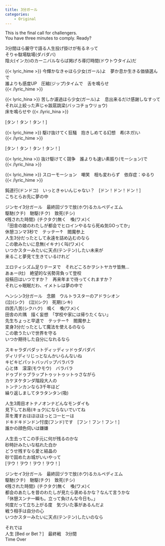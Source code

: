 ```yaml
---
title: 3分ガール
categories:
    - Original
---
```


This is the final call for challengers.  
You have three minutes to comply. Ready?  

3分間ほら厳守で語る人生投げ掛けが有るネって  
そりゃ駄場駄場(ダバダバ)  
陰火(インカ)のカーニバルならば掲げろ導灯時間(ドウトウタイム)だ  

{{< lyric_hime >}}
今輝かなきゃほら少女(ガール)よ　夢か息か生きる価値選んで  
誰よりも感度UP　圧縮(ジップ)タイムで　舌を鳴らせ  
{{< /lyric_hime >}}

{{< lyric_hina >}}
苦しか濾過ほら少女(ガール)よ　息出来るだけ感謝しなすって  
それ以上絞った声じゃ跋扈跳梁(バッコチョウリョウ)  
床を鳴らせや
{{< /lyric_hina >}}

[タン！タン！タン！]  

{{< lyric_hime >}}
駆け抜けてく狂騒　抱きしめてる幻想　希(ネガ)い  
{{< /lyric_hime >}}

[タン！タン！タン！タン！]  

{{< lyric_hina >}}
抜け駆けてく競争　誰よりも速い素振り(モーション)で  
{{< /lyric_hina >}}

{{< lyric_hime >}}
スローモーション　嘲笑　相も変わらず　依存症：ゆるり  
{{< /lyric_hime >}}

鈍道行(ドンドコ)　いっときゃいんじゃない？　[ドン！ドン！ドン！]  
こちとらお先に夢の中  

ジンセイ3分ガール　最終回ヅラで放(ホウ)るカルペディエム  
駆馳(クチ)　馳駆(チク)　致死(チシ)  
《残された時間》(チクタク)無く　喚(ワメ)く  
「田舎の娘のわたしが都会でヒロインやるなら死ぬ気GOってか」  
休憩コンマ3秒で　テッテー↑　閻魔参上  
人生3分だったとして永遠を詰め込むのなら  
この歌みたいに息無(イキナ)く叫(ワメ)く  
いつかスターみたいに天点(テンテン)したい未来が  
来ること夢見て生きているけれど  

エロティシズム足りテーヌで　それどころかヲシトヤカサ皆無…  
あぁー(吐)　絶望的な劣勢背負って登校  
投稿日はいつですか？　再来年まで待ってくれますか？  
それじゃ眠眠だわ、イメトレは夢の中で  

ヘンシン3分ガール　念願　ウルトラスターのアドラシオン  
(泣)(シク)　(泣)(シク)　死期(シキ)  
四苦八苦(シクハク)　鳴く　喚(ワメ)く  
田舎の片隅　描く妄想　「学校や家には帰りたくない」  
先生ちょっと早退で　テッテー↑　閻魔参上  
変身3分だったとして魔法を使えるのなら  
この歌うたいで世界を守る  
いつか期待した自分になれるなら  

スキャラダバダットディッディッドゥダバダバ  
ディリディリじっとなんかいらんないね  
キビキビパットバッパップバラバラ  
心と体　濛濛(モウモウ)　バラバラ  
ドゥブドゥブラップトゥットゥットゥさながら  
カケヌケタンダ階段大人の  
トンテンカンなら3千年ほど  
繰り返しましてタラタンタン(吸)  

人生3周目オトナノオンナどんなモンダイも  
見下してお局(キョク)にならないでいてね  
茶を濁すおほほほほっとコーヒーは  
ドキドキドンドン忖度(フンド)です　[フン！フン！フン！]  
誰かの顔色伺いは嫌嫌  

人生去ってこの手元に何が残るのかな  
砂時計みたいな枯れた白か  
どうせ残すなら愛と結晶の  
砂で固めたお城がいいやって  
[ヲウ！ヲウ！ヲウ！ヲウ！]  

ジンセイ3分ガール　最終回ヅラで放(ホウ)るカルペディエム  
駆馳(クチ)　馳駆(チク)　致死(チシ)  
《残された時間》(チクタク)無く　喚(ワメ)く  
都会のあたしを昔のわたしが見たら褒めるかな？なんて言うかな  
「休憩スンナ一瞬も。立って負けんな今日も。」  
何度だって立ち上がる度　気づいた事があるんだよ  
戦う相手は自分の心  
いつかスターみたいに天点(テンテン)したいのなら  

それでは  
人生 [Bed or Bet？]　最終戦　3分間  
Time Over